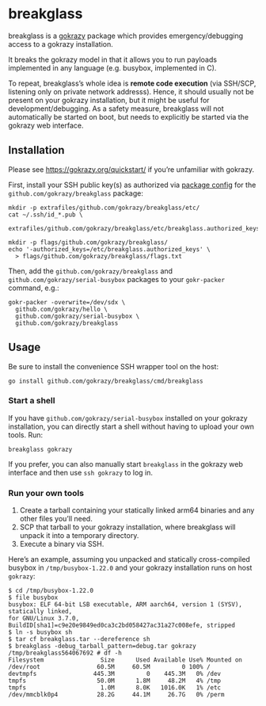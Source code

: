# breakglass

breakglass is a [gokrazy](https://github.com/gokrazy/gokrazy) package
which provides emergency/debugging access to a gokrazy installation.

It breaks the gokrazy model in that it allows you to run payloads
implemented in any language (e.g. busybox, implemented in C).

To repeat, breakglass’s whole idea is **remote code execution** (via
SSH/SCP, listening only on private network addresss). Hence, it should
usually not be present on your gokrazy installation, but it might be
useful for development/debugging. As a safety measure, breakglass will
not automatically be started on boot, but needs to explicitly be
started via the gokrazy web interface.

## Installation

Please see https://gokrazy.org/quickstart/ if you’re unfamiliar with gokrazy.

First, install your SSH public key(s) as authorized via [package
config](https://gokrazy.org/userguide/package-config/) for the
`github.com/gokrazy/breakglass` package:

```
mkdir -p extrafiles/github.com/gokrazy/breakglass/etc/
cat ~/.ssh/id_*.pub \
  extrafiles/github.com/gokrazy/breakglass/etc/breakglass.authorized_keys

mkdir -p flags/github.com/gokrazy/breakglass/
echo '-authorized_keys=/etc/breakglass.authorized_keys' \
  > flags/github.com/gokrazy/breakglass/flags.txt
```

Then, add the `github.com/gokrazy/breakglass` and
`github.com/gokrazy/serial-busybox` packages to your `gokr-packer` command,
e.g.:

```
gokr-packer -overwrite=/dev/sdx \
  github.com/gokrazy/hello \
  github.com/gokrazy/serial-busybox \
  github.com/gokrazy/breakglass
```

## Usage

Be sure to install the convenience SSH wrapper tool on the host:

```
go install github.com/gokrazy/breakglass/cmd/breakglass
```

### Start a shell

If you have `github.com/gokrazy/serial-busybox` installed on your gokrazy
installation, you can directly start a shell without having to upload your own
tools. Run:

```
breakglass gokrazy
```

If you prefer, you can also manually start `breakglass` in the gokrazy web
interface and then use `ssh gokrazy` to log in.

### Run your own tools

1. Create a tarball containing your statically linked arm64 binaries
   and any other files you’ll need.
2. SCP that tarball to your gokrazy installation, where breakglass
   will unpack it into a temporary directory.
3. Execute a binary via SSH.

Here’s an example, assuming you unpacked and statically cross-compiled
busybox in `/tmp/busybox-1.22.0` and your gokrazy installation runs on
host `gokrazy`:

```
$ cd /tmp/busybox-1.22.0
$ file busybox
busybox: ELF 64-bit LSB executable, ARM aarch64, version 1 (SYSV), statically linked,
for GNU/Linux 3.7.0, BuildID[sha1]=c9e20e9849ed0ca3c2bd058427ac31a27c008efe, stripped
$ ln -s busybox sh
$ tar cf breakglass.tar --dereference sh
$ breakglass -debug_tarball_pattern=debug.tar gokrazy
/tmp/breakglass564067692 # df -h
Filesystem                Size      Used Available Use% Mounted on
/dev/root                60.5M     60.5M         0 100% /
devtmpfs                445.3M         0    445.3M   0% /dev
tmpfs                    50.0M      1.8M     48.2M   4% /tmp
tmpfs                     1.0M      8.0K   1016.0K   1% /etc
/dev/mmcblk0p4           28.2G     44.1M     26.7G   0% /perm
```
